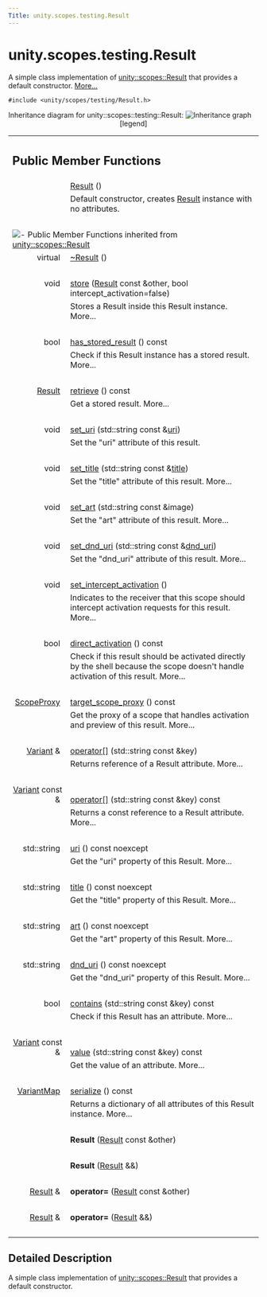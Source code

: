 ```yaml
---
Title: unity.scopes.testing.Result
---
```


# unity.scopes.testing.Result

<p>A simple class implementation of <a class="el" href="unity.scopes.Result.md" title="The attributes of a result returned by a Scope. ">unity::scopes::Result</a> that provides a default constructor.  
<a href="#details">More...</a></p>
<p><code>#include &lt;unity/scopes/testing/Result.h&gt;</code></p>
Inheritance diagram for unity::scopes::testing::Result:
<img src="https://developer.ubuntu.com/static/devportal_uploaded/666b1902-4395-4f1c-a9da-2068825e541d-../unity.scopes.testing.Result/classunity_1_1scopes_1_1testing_1_1_result__inherit__graph.png" border="0" usemap="#unity_1_1scopes_1_1testing_1_1_result_inherit__map" alt="Inheritance graph"/>
<map name="unity_1_1scopes_1_1testing_1_1_result_inherit__map" id="unity_1_1scopes_1_1testing_1_1_result_inherit__map">
<area shape="rect" id="node2" href="https://developer.ubuntu.com../classunity_1_1scopes_1_1_result.html" title="The attributes of a result returned by a Scope. " alt="" coords="9,5,159,32"/></map>
<center><span class="legend">[legend]</span></center>
<table class="memberdecls">
<tr class="heading"><td colspan="2"><h2 class="groupheader">
Public Member Functions</h2></td></tr>
<tr class="memitem:a66e95120f4af1ab4eb0f6676080ba34f"><td class="memItemLeft" align="right" valign="top">
&#160;</td><td class="memItemRight" valign="bottom"><a class="el" href="#a66e95120f4af1ab4eb0f6676080ba34f">Result</a> ()</td></tr>
<tr class="memdesc:a66e95120f4af1ab4eb0f6676080ba34f"><td class="mdescLeft">&#160;</td><td class="mdescRight">Default constructor, creates <a class="el" href="index.html" title="A simple class implementation of unity::scopes::Result that provides a default constructor. ">Result</a> instance with no attributes. <br /></td></tr>
<tr class="separator:a66e95120f4af1ab4eb0f6676080ba34f"><td class="memSeparator" colspan="2">&#160;</td></tr>
<tr class="inherit_header pub_methods_classunity_1_1scopes_1_1_result"><td colspan="2" onclick="javascript:toggleInherit('pub_methods_classunity_1_1scopes_1_1_result')"><img src="https://developer.ubuntu.com/static/devportal_uploaded/4aba523d-4b94-4e96-9b1b-caffc39b78f4-../unity.scopes.testing.Result/closed.png" alt="-"/>&#160;Public Member Functions inherited from <a class="el" href="unity.scopes.Result.md">unity::scopes::Result</a></td></tr>
<tr class="memitem:af50d9e95694cc46f4c76369e97aec927 inherit pub_methods_classunity_1_1scopes_1_1_result"><td class="memItemLeft" align="right" valign="top">virtual&#160;</td><td class="memItemRight" valign="bottom"><a class="el" href="unity.scopes.Result.md#af50d9e95694cc46f4c76369e97aec927">~Result</a> ()</td></tr>
<tr class="separator:af50d9e95694cc46f4c76369e97aec927 inherit pub_methods_classunity_1_1scopes_1_1_result"><td class="memSeparator" colspan="2">&#160;</td></tr>
<tr class="memitem:a744776333a9748ba41dace7c6943ca4d inherit pub_methods_classunity_1_1scopes_1_1_result"><td class="memItemLeft" align="right" valign="top">void&#160;</td><td class="memItemRight" valign="bottom"><a class="el" href="unity.scopes.Result.md#a744776333a9748ba41dace7c6943ca4d">store</a> (<a class="el" href="unity.scopes.Result.md">Result</a> const &amp;other, bool intercept_activation=false)</td></tr>
<tr class="memdesc:a744776333a9748ba41dace7c6943ca4d inherit pub_methods_classunity_1_1scopes_1_1_result"><td class="mdescLeft">&#160;</td><td class="mdescRight">Stores a Result inside this Result instance.  More...<br /></td></tr>
<tr class="separator:a744776333a9748ba41dace7c6943ca4d inherit pub_methods_classunity_1_1scopes_1_1_result"><td class="memSeparator" colspan="2">&#160;</td></tr>
<tr class="memitem:a8213bb7b0aedae09af8d621e1a7e136b inherit pub_methods_classunity_1_1scopes_1_1_result"><td class="memItemLeft" align="right" valign="top">bool&#160;</td><td class="memItemRight" valign="bottom"><a class="el" href="unity.scopes.Result.md#a8213bb7b0aedae09af8d621e1a7e136b">has_stored_result</a> () const </td></tr>
<tr class="memdesc:a8213bb7b0aedae09af8d621e1a7e136b inherit pub_methods_classunity_1_1scopes_1_1_result"><td class="mdescLeft">&#160;</td><td class="mdescRight">Check if this Result instance has a stored result.  More...<br /></td></tr>
<tr class="separator:a8213bb7b0aedae09af8d621e1a7e136b inherit pub_methods_classunity_1_1scopes_1_1_result"><td class="memSeparator" colspan="2">&#160;</td></tr>
<tr class="memitem:a99b158932252c709cb2d4861db566a0a inherit pub_methods_classunity_1_1scopes_1_1_result"><td class="memItemLeft" align="right" valign="top"><a class="el" href="unity.scopes.Result.md">Result</a>&#160;</td><td class="memItemRight" valign="bottom"><a class="el" href="unity.scopes.Result.md#a99b158932252c709cb2d4861db566a0a">retrieve</a> () const </td></tr>
<tr class="memdesc:a99b158932252c709cb2d4861db566a0a inherit pub_methods_classunity_1_1scopes_1_1_result"><td class="mdescLeft">&#160;</td><td class="mdescRight">Get a stored result.  More...<br /></td></tr>
<tr class="separator:a99b158932252c709cb2d4861db566a0a inherit pub_methods_classunity_1_1scopes_1_1_result"><td class="memSeparator" colspan="2">&#160;</td></tr>
<tr class="memitem:ad69c1e88a1245c4c1f13fcba333c8d7e inherit pub_methods_classunity_1_1scopes_1_1_result"><td class="memItemLeft" align="right" valign="top">
void&#160;</td><td class="memItemRight" valign="bottom"><a class="el" href="unity.scopes.Result.md#ad69c1e88a1245c4c1f13fcba333c8d7e">set_uri</a> (std::string const &amp;<a class="el" href="unity.scopes.Result.md#a5642d5984ba110c3b7d268cc2668f413">uri</a>)</td></tr>
<tr class="memdesc:ad69c1e88a1245c4c1f13fcba333c8d7e inherit pub_methods_classunity_1_1scopes_1_1_result"><td class="mdescLeft">&#160;</td><td class="mdescRight">Set the "uri" attribute of this result. <br /></td></tr>
<tr class="separator:ad69c1e88a1245c4c1f13fcba333c8d7e inherit pub_methods_classunity_1_1scopes_1_1_result"><td class="memSeparator" colspan="2">&#160;</td></tr>
<tr class="memitem:adf8cf3d863babb02107fb5ef35acc925 inherit pub_methods_classunity_1_1scopes_1_1_result"><td class="memItemLeft" align="right" valign="top">void&#160;</td><td class="memItemRight" valign="bottom"><a class="el" href="unity.scopes.Result.md#adf8cf3d863babb02107fb5ef35acc925">set_title</a> (std::string const &amp;<a class="el" href="unity.scopes.Result.md#a318887472ccc1034a64a3ec1d3b0d7d6">title</a>)</td></tr>
<tr class="memdesc:adf8cf3d863babb02107fb5ef35acc925 inherit pub_methods_classunity_1_1scopes_1_1_result"><td class="mdescLeft">&#160;</td><td class="mdescRight">Set the "title" attribute of this result.  More...<br /></td></tr>
<tr class="separator:adf8cf3d863babb02107fb5ef35acc925 inherit pub_methods_classunity_1_1scopes_1_1_result"><td class="memSeparator" colspan="2">&#160;</td></tr>
<tr class="memitem:a3f2e512b10dbf2ed867d260ec33a89a1 inherit pub_methods_classunity_1_1scopes_1_1_result"><td class="memItemLeft" align="right" valign="top">void&#160;</td><td class="memItemRight" valign="bottom"><a class="el" href="unity.scopes.Result.md#a3f2e512b10dbf2ed867d260ec33a89a1">set_art</a> (std::string const &amp;image)</td></tr>
<tr class="memdesc:a3f2e512b10dbf2ed867d260ec33a89a1 inherit pub_methods_classunity_1_1scopes_1_1_result"><td class="mdescLeft">&#160;</td><td class="mdescRight">Set the "art" attribute of this result.  More...<br /></td></tr>
<tr class="separator:a3f2e512b10dbf2ed867d260ec33a89a1 inherit pub_methods_classunity_1_1scopes_1_1_result"><td class="memSeparator" colspan="2">&#160;</td></tr>
<tr class="memitem:aaea2d65663a8553b90a87b5b92c47f8f inherit pub_methods_classunity_1_1scopes_1_1_result"><td class="memItemLeft" align="right" valign="top">void&#160;</td><td class="memItemRight" valign="bottom"><a class="el" href="unity.scopes.Result.md#aaea2d65663a8553b90a87b5b92c47f8f">set_dnd_uri</a> (std::string const &amp;<a class="el" href="unity.scopes.Result.md#af98171266eeac7360f1c1ef7b0f58958">dnd_uri</a>)</td></tr>
<tr class="memdesc:aaea2d65663a8553b90a87b5b92c47f8f inherit pub_methods_classunity_1_1scopes_1_1_result"><td class="mdescLeft">&#160;</td><td class="mdescRight">Set the "dnd_uri" attribute of this result.  More...<br /></td></tr>
<tr class="separator:aaea2d65663a8553b90a87b5b92c47f8f inherit pub_methods_classunity_1_1scopes_1_1_result"><td class="memSeparator" colspan="2">&#160;</td></tr>
<tr class="memitem:a5a132eb82702829e2fd026e088e4aa08 inherit pub_methods_classunity_1_1scopes_1_1_result"><td class="memItemLeft" align="right" valign="top">void&#160;</td><td class="memItemRight" valign="bottom"><a class="el" href="unity.scopes.Result.md#a5a132eb82702829e2fd026e088e4aa08">set_intercept_activation</a> ()</td></tr>
<tr class="memdesc:a5a132eb82702829e2fd026e088e4aa08 inherit pub_methods_classunity_1_1scopes_1_1_result"><td class="mdescLeft">&#160;</td><td class="mdescRight">Indicates to the receiver that this scope should intercept activation requests for this result.  More...<br /></td></tr>
<tr class="separator:a5a132eb82702829e2fd026e088e4aa08 inherit pub_methods_classunity_1_1scopes_1_1_result"><td class="memSeparator" colspan="2">&#160;</td></tr>
<tr class="memitem:ac3e57ec9bf9a3bc5a517f91ff9605f6b inherit pub_methods_classunity_1_1scopes_1_1_result"><td class="memItemLeft" align="right" valign="top">bool&#160;</td><td class="memItemRight" valign="bottom"><a class="el" href="unity.scopes.Result.md#ac3e57ec9bf9a3bc5a517f91ff9605f6b">direct_activation</a> () const </td></tr>
<tr class="memdesc:ac3e57ec9bf9a3bc5a517f91ff9605f6b inherit pub_methods_classunity_1_1scopes_1_1_result"><td class="mdescLeft">&#160;</td><td class="mdescRight">Check if this result should be activated directly by the shell because the scope doesn't handle activation of this result.  More...<br /></td></tr>
<tr class="separator:ac3e57ec9bf9a3bc5a517f91ff9605f6b inherit pub_methods_classunity_1_1scopes_1_1_result"><td class="memSeparator" colspan="2">&#160;</td></tr>
<tr class="memitem:a1a91e1cbb08e91366e92b7bcd76861d2 inherit pub_methods_classunity_1_1scopes_1_1_result"><td class="memItemLeft" align="right" valign="top"><a class="el" href="unity.scopes.md#a94db15da410f8419e4da711db842aaae">ScopeProxy</a>&#160;</td><td class="memItemRight" valign="bottom"><a class="el" href="unity.scopes.Result.md#a1a91e1cbb08e91366e92b7bcd76861d2">target_scope_proxy</a> () const </td></tr>
<tr class="memdesc:a1a91e1cbb08e91366e92b7bcd76861d2 inherit pub_methods_classunity_1_1scopes_1_1_result"><td class="mdescLeft">&#160;</td><td class="mdescRight">Get the proxy of a scope that handles activation and preview of this result.  More...<br /></td></tr>
<tr class="separator:a1a91e1cbb08e91366e92b7bcd76861d2 inherit pub_methods_classunity_1_1scopes_1_1_result"><td class="memSeparator" colspan="2">&#160;</td></tr>
<tr class="memitem:a157ebfcc5c28649af2761ef58f68de76 inherit pub_methods_classunity_1_1scopes_1_1_result"><td class="memItemLeft" align="right" valign="top"><a class="el" href="unity.scopes.Variant.md">Variant</a> &amp;&#160;</td><td class="memItemRight" valign="bottom"><a class="el" href="unity.scopes.Result.md#a157ebfcc5c28649af2761ef58f68de76">operator[]</a> (std::string const &amp;key)</td></tr>
<tr class="memdesc:a157ebfcc5c28649af2761ef58f68de76 inherit pub_methods_classunity_1_1scopes_1_1_result"><td class="mdescLeft">&#160;</td><td class="mdescRight">Returns reference of a Result attribute.  More...<br /></td></tr>
<tr class="separator:a157ebfcc5c28649af2761ef58f68de76 inherit pub_methods_classunity_1_1scopes_1_1_result"><td class="memSeparator" colspan="2">&#160;</td></tr>
<tr class="memitem:a4e0664aba7b2613883a24f98450b71c0 inherit pub_methods_classunity_1_1scopes_1_1_result"><td class="memItemLeft" align="right" valign="top"><a class="el" href="unity.scopes.Variant.md">Variant</a> const &amp;&#160;</td><td class="memItemRight" valign="bottom"><a class="el" href="unity.scopes.Result.md#a4e0664aba7b2613883a24f98450b71c0">operator[]</a> (std::string const &amp;key) const </td></tr>
<tr class="memdesc:a4e0664aba7b2613883a24f98450b71c0 inherit pub_methods_classunity_1_1scopes_1_1_result"><td class="mdescLeft">&#160;</td><td class="mdescRight">Returns a const reference to a Result attribute.  More...<br /></td></tr>
<tr class="separator:a4e0664aba7b2613883a24f98450b71c0 inherit pub_methods_classunity_1_1scopes_1_1_result"><td class="memSeparator" colspan="2">&#160;</td></tr>
<tr class="memitem:a5642d5984ba110c3b7d268cc2668f413 inherit pub_methods_classunity_1_1scopes_1_1_result"><td class="memItemLeft" align="right" valign="top">std::string&#160;</td><td class="memItemRight" valign="bottom"><a class="el" href="unity.scopes.Result.md#a5642d5984ba110c3b7d268cc2668f413">uri</a> () const noexcept</td></tr>
<tr class="memdesc:a5642d5984ba110c3b7d268cc2668f413 inherit pub_methods_classunity_1_1scopes_1_1_result"><td class="mdescLeft">&#160;</td><td class="mdescRight">Get the "uri" property of this Result.  More...<br /></td></tr>
<tr class="separator:a5642d5984ba110c3b7d268cc2668f413 inherit pub_methods_classunity_1_1scopes_1_1_result"><td class="memSeparator" colspan="2">&#160;</td></tr>
<tr class="memitem:a318887472ccc1034a64a3ec1d3b0d7d6 inherit pub_methods_classunity_1_1scopes_1_1_result"><td class="memItemLeft" align="right" valign="top">std::string&#160;</td><td class="memItemRight" valign="bottom"><a class="el" href="unity.scopes.Result.md#a318887472ccc1034a64a3ec1d3b0d7d6">title</a> () const noexcept</td></tr>
<tr class="memdesc:a318887472ccc1034a64a3ec1d3b0d7d6 inherit pub_methods_classunity_1_1scopes_1_1_result"><td class="mdescLeft">&#160;</td><td class="mdescRight">Get the "title" property of this Result.  More...<br /></td></tr>
<tr class="separator:a318887472ccc1034a64a3ec1d3b0d7d6 inherit pub_methods_classunity_1_1scopes_1_1_result"><td class="memSeparator" colspan="2">&#160;</td></tr>
<tr class="memitem:aeaeafd3fd83172104e501474191a6e4d inherit pub_methods_classunity_1_1scopes_1_1_result"><td class="memItemLeft" align="right" valign="top">std::string&#160;</td><td class="memItemRight" valign="bottom"><a class="el" href="unity.scopes.Result.md#aeaeafd3fd83172104e501474191a6e4d">art</a> () const noexcept</td></tr>
<tr class="memdesc:aeaeafd3fd83172104e501474191a6e4d inherit pub_methods_classunity_1_1scopes_1_1_result"><td class="mdescLeft">&#160;</td><td class="mdescRight">Get the "art" property of this Result.  More...<br /></td></tr>
<tr class="separator:aeaeafd3fd83172104e501474191a6e4d inherit pub_methods_classunity_1_1scopes_1_1_result"><td class="memSeparator" colspan="2">&#160;</td></tr>
<tr class="memitem:af98171266eeac7360f1c1ef7b0f58958 inherit pub_methods_classunity_1_1scopes_1_1_result"><td class="memItemLeft" align="right" valign="top">std::string&#160;</td><td class="memItemRight" valign="bottom"><a class="el" href="unity.scopes.Result.md#af98171266eeac7360f1c1ef7b0f58958">dnd_uri</a> () const noexcept</td></tr>
<tr class="memdesc:af98171266eeac7360f1c1ef7b0f58958 inherit pub_methods_classunity_1_1scopes_1_1_result"><td class="mdescLeft">&#160;</td><td class="mdescRight">Get the "dnd_uri" property of this Result.  More...<br /></td></tr>
<tr class="separator:af98171266eeac7360f1c1ef7b0f58958 inherit pub_methods_classunity_1_1scopes_1_1_result"><td class="memSeparator" colspan="2">&#160;</td></tr>
<tr class="memitem:a442b87e28f762addb0d81ccd03a11532 inherit pub_methods_classunity_1_1scopes_1_1_result"><td class="memItemLeft" align="right" valign="top">bool&#160;</td><td class="memItemRight" valign="bottom"><a class="el" href="unity.scopes.Result.md#a442b87e28f762addb0d81ccd03a11532">contains</a> (std::string const &amp;key) const </td></tr>
<tr class="memdesc:a442b87e28f762addb0d81ccd03a11532 inherit pub_methods_classunity_1_1scopes_1_1_result"><td class="mdescLeft">&#160;</td><td class="mdescRight">Check if this Result has an attribute.  More...<br /></td></tr>
<tr class="separator:a442b87e28f762addb0d81ccd03a11532 inherit pub_methods_classunity_1_1scopes_1_1_result"><td class="memSeparator" colspan="2">&#160;</td></tr>
<tr class="memitem:a490b5b5da2c3d7b122cfadae25cde3af inherit pub_methods_classunity_1_1scopes_1_1_result"><td class="memItemLeft" align="right" valign="top"><a class="el" href="unity.scopes.Variant.md">Variant</a> const &amp;&#160;</td><td class="memItemRight" valign="bottom"><a class="el" href="unity.scopes.Result.md#a490b5b5da2c3d7b122cfadae25cde3af">value</a> (std::string const &amp;key) const </td></tr>
<tr class="memdesc:a490b5b5da2c3d7b122cfadae25cde3af inherit pub_methods_classunity_1_1scopes_1_1_result"><td class="mdescLeft">&#160;</td><td class="mdescRight">Get the value of an attribute.  More...<br /></td></tr>
<tr class="separator:a490b5b5da2c3d7b122cfadae25cde3af inherit pub_methods_classunity_1_1scopes_1_1_result"><td class="memSeparator" colspan="2">&#160;</td></tr>
<tr class="memitem:acd3c05fe73b442facc1cb8d0fc0ffce2 inherit pub_methods_classunity_1_1scopes_1_1_result"><td class="memItemLeft" align="right" valign="top"><a class="el" href="unity.scopes.md#ad5d8ccfa11a327fca6f3e4cee11f4c10">VariantMap</a>&#160;</td><td class="memItemRight" valign="bottom"><a class="el" href="unity.scopes.Result.md#acd3c05fe73b442facc1cb8d0fc0ffce2">serialize</a> () const </td></tr>
<tr class="memdesc:acd3c05fe73b442facc1cb8d0fc0ffce2 inherit pub_methods_classunity_1_1scopes_1_1_result"><td class="mdescLeft">&#160;</td><td class="mdescRight">Returns a dictionary of all attributes of this Result instance.  More...<br /></td></tr>
<tr class="separator:acd3c05fe73b442facc1cb8d0fc0ffce2 inherit pub_methods_classunity_1_1scopes_1_1_result"><td class="memSeparator" colspan="2">&#160;</td></tr>
<tr class="memitem:a0e48c4b3cf193f94bd513b79d74a7f6c inherit pub_methods_classunity_1_1scopes_1_1_result"><td class="memItemLeft" align="right" valign="top">
&#160;</td><td class="memItemRight" valign="bottom"><b>Result</b> (<a class="el" href="unity.scopes.Result.md">Result</a> const &amp;other)</td></tr>
<tr class="separator:a0e48c4b3cf193f94bd513b79d74a7f6c inherit pub_methods_classunity_1_1scopes_1_1_result"><td class="memSeparator" colspan="2">&#160;</td></tr>
<tr class="memitem:a987b0f1e2013c15c8aa77385e6a7aca3 inherit pub_methods_classunity_1_1scopes_1_1_result"><td class="memItemLeft" align="right" valign="top">
&#160;</td><td class="memItemRight" valign="bottom"><b>Result</b> (<a class="el" href="unity.scopes.Result.md">Result</a> &amp;&amp;)</td></tr>
<tr class="separator:a987b0f1e2013c15c8aa77385e6a7aca3 inherit pub_methods_classunity_1_1scopes_1_1_result"><td class="memSeparator" colspan="2">&#160;</td></tr>
<tr class="memitem:a7d1c263180e854dcef81082158ddd72e inherit pub_methods_classunity_1_1scopes_1_1_result"><td class="memItemLeft" align="right" valign="top">
<a class="el" href="unity.scopes.Result.md">Result</a> &amp;&#160;</td><td class="memItemRight" valign="bottom"><b>operator=</b> (<a class="el" href="unity.scopes.Result.md">Result</a> const &amp;other)</td></tr>
<tr class="separator:a7d1c263180e854dcef81082158ddd72e inherit pub_methods_classunity_1_1scopes_1_1_result"><td class="memSeparator" colspan="2">&#160;</td></tr>
<tr class="memitem:a1333a50e7c1800fc15f15729a88eac09 inherit pub_methods_classunity_1_1scopes_1_1_result"><td class="memItemLeft" align="right" valign="top">
<a class="el" href="unity.scopes.Result.md">Result</a> &amp;&#160;</td><td class="memItemRight" valign="bottom"><b>operator=</b> (<a class="el" href="unity.scopes.Result.md">Result</a> &amp;&amp;)</td></tr>
<tr class="separator:a1333a50e7c1800fc15f15729a88eac09 inherit pub_methods_classunity_1_1scopes_1_1_result"><td class="memSeparator" colspan="2">&#160;</td></tr>
</table>
<a name="details" id="details"></a><h2 class="groupheader">Detailed Description</h2>
<p>A simple class implementation of <a class="el" href="unity.scopes.Result.md" title="The attributes of a result returned by a Scope. ">unity::scopes::Result</a> that provides a default constructor. </p>
